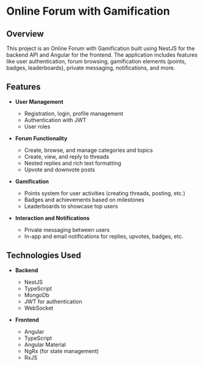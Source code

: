 # Online Forum with Gamification

## Overview

This project is an Online Forum with Gamification built using NestJS for the backend API and Angular for the frontend. The application includes features like user authentication, forum browsing, gamification elements (points, badges, leaderboards), private messaging, notifications, and more.

## Features

- **User Management**

  - Registration, login, profile management
  - Authentication with JWT
  - User roles

- **Forum Functionality**

  - Create, browse, and manage categories and topics
  - Create, view, and reply to threads
  - Nested replies and rich text formatting
  - Upvote and downvote posts

- **Gamification**

  - Points system for user activities (creating threads, posting, etc.)
  - Badges and achievements based on milestones
  - Leaderboards to showcase top users

- **Interaction and Notifications**

  - Private messaging between users
  - In-app and email notifications for replies, upvotes, badges, etc.

## Technologies Used

- **Backend**

  - NestJS
  - TypeScript
  - MongoDb
  - JWT for authentication
  - WebSocket

- **Frontend**

  - Angular
  - TypeScript
  - Angular Material
  - NgRx (for state management)
  - RxJS
